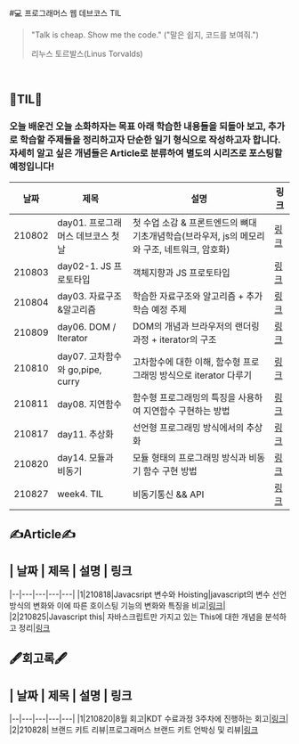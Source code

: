 #💻 프로그래머스 웹 데브코스 TIL

> "Talk is cheap. Show me the code."
> ("말은 쉽지, 코드를 보여줘.")
>
> 리누스 토르발스(Linus Torvalds)

<br/>

## 📝TIL📝

### 오늘 배운건 오늘 소화하자는 목표 아래 학습한 내용들을 되돌아 보고, 추가로 학습할 주제들을 정리하고자 단순한 일기 형식으로 작성하고자 합니다. 자세히 알고 싶은 개념들은 Article로 분류하여 별도의 시리즈로 포스팅할 예정입니다!

| 날짜   | 제목                               | 설명                                                                                          | 링크                                                                                                                                                          |
| ------ | ---------------------------------- | --------------------------------------------------------------------------------------------- | ------------------------------------------------------------------------------------------------------------------------------------------------------------- |
| 210802 | day01. 프로그래머스 데브코스 첫 날 | 첫 수업 소감 & 프론트엔드의 뼈대 기초개념학습(브라우저, js의 메모리와 구조, 네트워크, 암호화) | [링크](https://velog.io/@rlacksals96/TIL-01.-%ED%94%84%EB%A1%9C%EA%B7%B8%EB%9E%98%EB%A8%B8%EC%8A%A4-%EB%8D%B0%EB%B8%8C%EC%BD%94%EC%8A%A4-%EC%B2%AB-%EB%82%A0) |
| 210803 | day02-1. JS 프로토타입             | 객체지향과 JS 프로토타입                                                                      | [링크](https://velog.io/@rlacksals96/TIL-day02-1.-JS-%ED%94%84%EB%A1%9C%ED%86%A0%ED%83%80%EC%9E%85)                                                           |
| 210804 | day03. 자료구조&알고리즘           | 학습한 자료구조와 알고리즘 + 추가학습 예정 주제                                               | [링크](https://velog.io/@rlacksals96/TIL-day03.-%EC%9E%90%EB%A3%8C%EA%B5%AC%EC%A1%B0%EC%95%8C%EA%B3%A0%EB%A6%AC%EC%A6%98)                                     |
| 210809 | day06. DOM / Iterator              | DOM의 개념과 브라우저의 랜더링 과정 + iterator의 구조                                         | [링크](https://velog.io/@rlacksals96/TIL-day06.-DOM-Iterator)                                                                                                 |
| 210810 | day07. 고차함수와 go,pipe, curry   | 고차함수에 대한 이해, 함수형 프로그래밍 방식으로 iterator 다루기                              | [링크](https://velog.io/@rlacksals96/TIL-07.-%EA%B3%A0%EC%B0%A8%ED%95%A8%EC%88%98%EC%99%80-gopipecurry)                                                       |
| 210811 | day08. 지연함수                    | 함수형 프로그래밍의 특징을 사용하여 지연함수 구현하는 방법                                    | [링크](https://velog.io/@rlacksals96/TIL-day08-10)                                                                                                            |
| 210817 | day11. 추상화                      | 선언형 프로그래밍 방식에서의 추상화                                                           | [링크](https://velog.io/@rlacksals96/TIL-day-11.-%EC%84%A0%EC%96%B8%EC%A0%81-%ED%94%84%EB%A1%9C%EA%B7%B8%EB%9E%98%EB%B0%8D%EA%B3%BC-JS)                       |
| 210820 | day14. 모듈과 비동기               | 모듈 형태의 프로그래밍 방식과 비동기 함수 구현 방법                                           | [링크](https://velog.io/@rlacksals96/TIL-day14.-%EB%AA%A8%EB%93%88%EA%B3%BC-%EB%B9%84%EB%8F%99%EA%B8%B0)                                                      |
| 210827 | week4. TIL                         | 비동기통신 && API                                                                             | [링크](https://velog.io/@rlacksals96/TIL-week-4)                                                                                                              |

## ✍Article✍

## | 날짜 | 제목 | 설명 | 링크

|--|---|---|---|---|
|1|210818|Javacsript 변수와 Hoisting|javascript의 변수 선언방식의 변화와 이에 따른 호이스팅 기능의 변화와 특징을 비교|[링크](https://velog.io/@rlacksals96/Article-Javascript-%EB%B3%80%EC%88%98%EC%99%80-Hoisting)|
|2|210825|Javascript this| 자바스크립트만 가지고 있는 This에 대한 개념을 분석하고 정리|[링크](https://velog.io/@rlacksals96/CS-Javascript-This)

## 🖋회고록🖋

## | 날짜 | 제목 | 설명 | 링크

|--|---|---|---|---|
|1|210820|8월 회고|KDT 수료과정 3주차에 진행하는 회고|[링크](https://velog.io/@rlacksals96/8%EC%9B%94-%ED%9A%8C%EA%B3%A0)|
|2|210828| 브랜드 키트 리뷰|프로그래머스 브랜드 키트 언박싱 및 리뷰|[링크](https://velog.io/@rlacksals96/%EB%A6%AC%EB%B7%B0-%ED%94%84%EB%A1%9C%EA%B7%B8%EB%9E%98%EB%A8%B8%EC%8A%A4-%ED%82%A4%ED%8A%B8)
